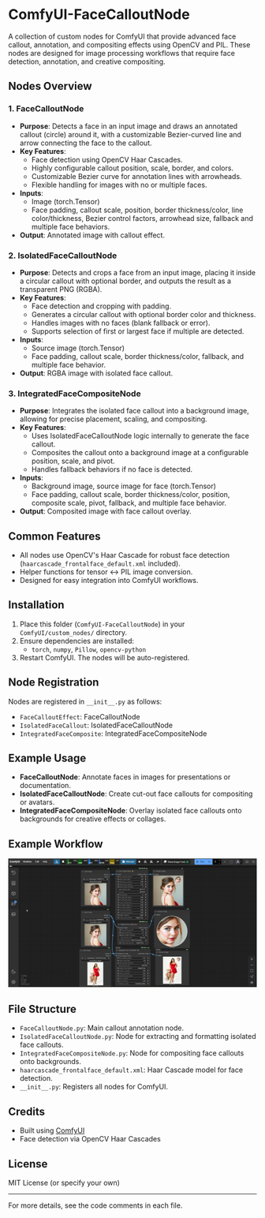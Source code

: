 # ComfyUI-FaceCalloutNode

A collection of custom nodes for ComfyUI that provide advanced face callout, annotation, and compositing effects using OpenCV and PIL. These nodes are designed for image processing workflows that require face detection, annotation, and creative compositing.

## Nodes Overview

### 1. FaceCalloutNode
- **Purpose**: Detects a face in an input image and draws an annotated callout (circle) around it, with a customizable Bezier-curved line and arrow connecting the face to the callout.
- **Key Features**:
  - Face detection using OpenCV Haar Cascades.
  - Highly configurable callout position, scale, border, and colors.
  - Customizable Bezier curve for annotation lines with arrowheads.
  - Flexible handling for images with no or multiple faces.
- **Inputs**:
  - Image (torch.Tensor)
  - Face padding, callout scale, position, border thickness/color, line color/thickness, Bezier control factors, arrowhead size, fallback and multiple face behaviors.
- **Output**: Annotated image with callout effect.

### 2. IsolatedFaceCalloutNode
- **Purpose**: Detects and crops a face from an input image, placing it inside a circular callout with optional border, and outputs the result as a transparent PNG (RGBA).
- **Key Features**:
  - Face detection and cropping with padding.
  - Generates a circular callout with optional border color and thickness.
  - Handles images with no faces (blank fallback or error).
  - Supports selection of first or largest face if multiple are detected.
- **Inputs**:
  - Source image (torch.Tensor)
  - Face padding, callout scale, border thickness/color, fallback, and multiple face behavior.
- **Output**: RGBA image with isolated face callout.

### 3. IntegratedFaceCompositeNode
- **Purpose**: Integrates the isolated face callout into a background image, allowing for precise placement, scaling, and compositing.
- **Key Features**:
  - Uses IsolatedFaceCalloutNode logic internally to generate the face callout.
  - Composites the callout onto a background image at a configurable position, scale, and pivot.
  - Handles fallback behaviors if no face is detected.
- **Inputs**:
  - Background image, source image for face (torch.Tensor)
  - Face padding, callout scale, border thickness/color, position, composite scale, pivot, fallback, and multiple face behavior.
- **Output**: Composited image with face callout overlay.

## Common Features
- All nodes use OpenCV's Haar Cascade for robust face detection (`haarcascade_frontalface_default.xml` included).
- Helper functions for tensor ↔ PIL image conversion.
- Designed for easy integration into ComfyUI workflows.

## Installation
1. Place this folder (`ComfyUI-FaceCalloutNode`) in your `ComfyUI/custom_nodes/` directory.
2. Ensure dependencies are installed:
   - `torch`, `numpy`, `Pillow`, `opencv-python`
3. Restart ComfyUI. The nodes will be auto-registered.

## Node Registration
Nodes are registered in `__init__.py` as follows:
- `FaceCalloutEffect`: FaceCalloutNode
- `IsolatedFaceCallout`: IsolatedFaceCalloutNode
- `IntegratedFaceComposite`: IntegratedFaceCompositeNode

## Example Usage
- **FaceCalloutNode**: Annotate faces in images for presentations or documentation.
- **IsolatedFaceCalloutNode**: Create cut-out face callouts for compositing or avatars.
- **IntegratedFaceCompositeNode**: Overlay isolated face callouts onto backgrounds for creative effects or collages.

## Example Workflow

![Example Workflow Preview](example_workflows/example_workflows.png)

## File Structure
- `FaceCalloutNode.py`: Main callout annotation node.
- `IsolatedFaceCalloutNode.py`: Node for extracting and formatting isolated face callouts.
- `IntegratedFaceCompositeNode.py`: Node for compositing face callouts onto backgrounds.
- `haarcascade_frontalface_default.xml`: Haar Cascade model for face detection.
- `__init__.py`: Registers all nodes for ComfyUI.

## Credits
- Built using [ComfyUI](https://github.com/comfyanonymous/ComfyUI)
- Face detection via OpenCV Haar Cascades

## License
MIT License (or specify your own)

---
For more details, see the code comments in each file.
